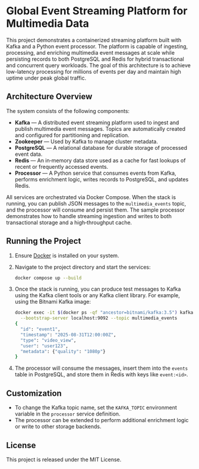 # Global Event Streaming Platform for Multimedia Data

This project demonstrates a containerized streaming platform built with Kafka and a Python event processor. The platform is capable of ingesting, processing, and enriching multimedia event messages at scale while persisting records to both PostgreSQL and Redis for hybrid transactional and concurrent query workloads. The goal of this architecture is to achieve low-latency processing for millions of events per day and maintain high uptime under peak global traffic.

## Architecture Overview

The system consists of the following components:

- **Kafka** — A distributed event streaming platform used to ingest and publish multimedia event messages. Topics are automatically created and configured for partitioning and replication.
- **Zookeeper** — Used by Kafka to manage cluster metadata.
- **PostgreSQL** — A relational database for durable storage of processed event data.
- **Redis** — An in‑memory data store used as a cache for fast lookups of recent or frequently accessed events.
- **Processor** — A Python service that consumes events from Kafka, performs enrichment logic, writes records to PostgreSQL, and updates Redis.

All services are orchestrated via Docker Compose. When the stack is running, you can publish JSON messages to the `multimedia_events` topic, and the processor will consume and persist them. The sample processor demonstrates how to handle streaming ingestion and writes to both transactional storage and a high‑throughput cache.

## Running the Project

1. Ensure [Docker](https://docs.docker.com/get-docker/) is installed on your system.
2. Navigate to the project directory and start the services:

   ```sh
   docker compose up --build
   ```

3. Once the stack is running, you can produce test messages to Kafka using the Kafka client tools or any Kafka client library. For example, using the Bitnami Kafka image:

   ```sh
   docker exec -it $(docker ps -qf "ancestor=bitnami/kafka:3.5") kafka-console-producer.sh \
     --bootstrap-server localhost:9092 --topic multimedia_events
   {
     "id": "event1",
     "timestamp": "2025-08-31T12:00:00Z",
     "type": "video_view",
     "user": "user123",
     "metadata": {"quality": "1080p"}
   }
   ```

4. The processor will consume the messages, insert them into the `events` table in PostgreSQL, and store them in Redis with keys like `event:<id>`.

## Customization

- To change the Kafka topic name, set the `KAFKA_TOPIC` environment variable in the `processor` service definition.
- The processor can be extended to perform additional enrichment logic or write to other storage backends.

## License

This project is released under the MIT License.
